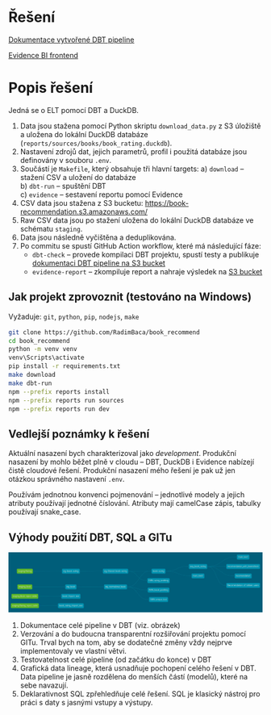 # Řešení

[Dokumentace vytvořené DBT pipeline](http://book-recommend-dbt-doc.s3-website.eu-north-1.amazonaws.com)

[Evidence BI frontend](http://book-recommend.s3-website.eu-north-1.amazonaws.com)

# Popis řešení

Jedná se o ELT pomocí DBT a DuckDB. 

1. Data jsou stažena pomocí Python skriptu `download_data.py` z S3 úložiště a uložena do lokální DuckDB databáze (`reports/sources/books/book_rating.duckdb`).
2. Nastavení zdrojů dat, jejich parametrů, profil i použitá databáze jsou definovány v souboru `.env`.
3. Součástí je `Makefile`, který obsahuje tři hlavní targets:
    a) `download` – stažení CSV a uložení do databáze  
    b) `dbt-run` – spuštění DBT  
    c) `evidence` – sestavení reportu pomocí Evidence
4. CSV data jsou stažena z S3 bucketu: https://book-recommendation.s3.amazonaws.com/
5. Raw CSV data jsou po stažení uložena do lokální DuckDB databáze ve schématu `staging`.
7. Data jsou následně vyčištěna a deduplikována.
8. Po commitu se spustí GitHub Action workflow, které má následující fáze:
    - `dbt-check` – provede kompilaci DBT projektu, spustí testy a publikuje [dokumentaci DBT pipeline na S3 bucket](http://book-recommend-dbt-doc.s3-website.eu-north-1.amazonaws.com)
    - `evidence-report` – zkompiluje report a nahraje výsledek na [S3 bucket](http://book-recommend.s3-website.eu-north-1.amazonaws.com)

## Jak projekt zprovoznit (testováno na Windows)

Vyžaduje: `git`, `python`, `pip`, `nodejs`, `make`

```bash
git clone https://github.com/RadimBaca/book_recommend
cd book_recommend
python -m venv venv
venv\Scripts\activate
pip install -r requirements.txt
make download
make dbt-run
npm --prefix reports install
npm --prefix reports run sources
npm --prefix reports run dev
```

## Vedlejší poznámky k řešení

Aktuální nasazení bych charakterizoval jako *development*. Produkční nasazení by mohlo běžet plně v cloudu – DBT, DuckDB i Evidence nabízejí čistě cloudové řešení. Produkční nasazení mého řešení je pak už jen otázkou správného nastavení `.env`.

Používám jednotnou konvenci pojmenování – jednotlivé modely a jejich atributy používají jednotné číslování. Atributy mají camelCase zápis, tabulky používají snake_case.

## Výhody použití DBT, SQL a GITu

![Data Lineage](img/data_lineage.jpg)

1. Dokumentace celé pipeline v DBT (viz. obrázek)
2. Verzování a do budoucna transparentní rozšiřování projektu pomocí GITu. Trval bych na tom, aby se dodatečné změny vždy nejprve implementovaly ve vlastní větvi.
3. Testovatelnost celé pipeline (od začátku do konce) v DBT
4. Grafická data lineage, která usnadňuje pochopení celého řešení v DBT. Data pipeline je jasně rozdělena do menších částí (modelů), které na sebe navazují.
5. Deklarativnost SQL zpřehledňuje celé řešení. SQL je klasický nástroj pro práci s daty s jasnými vstupy a výstupy.
